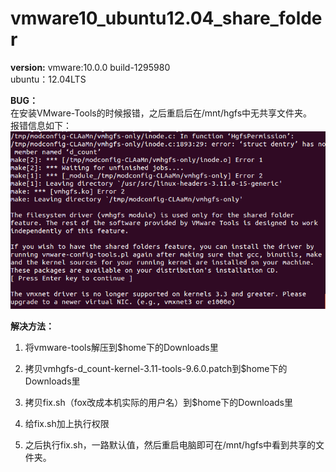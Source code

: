 vmware10_ubuntu12.04_share_folder
==================
**version:**
    vmware:10.0.0 build-1295980  
	ubuntu：12.04LTS

**BUG：**	
在安装VMware-Tools的时候报错，之后重启后在/mnt/hgfs中无共享文件夹。	
报错信息如下：	
![error_screenshot](https://github.com/tianxiang1989/vmware10_ubuntu12.04_share_folder/raw/master/screenshots/error.png)

**解决方法：**  
1. 将vmware-tools解压到$home下的Downloads里
2. 拷贝vmhgfs-d_count-kernel-3.11-tools-9.6.0.patch到$home下的Downloads里
3. 拷贝fix.sh（fox改成本机实际的用户名）到$home下的Downloads里





4. 给fix.sh加上执行权限
5. 之后执行fix.sh，一路默认值，然后重启电脑即可在/mnt/hgfs中看到共享的文件夹。



